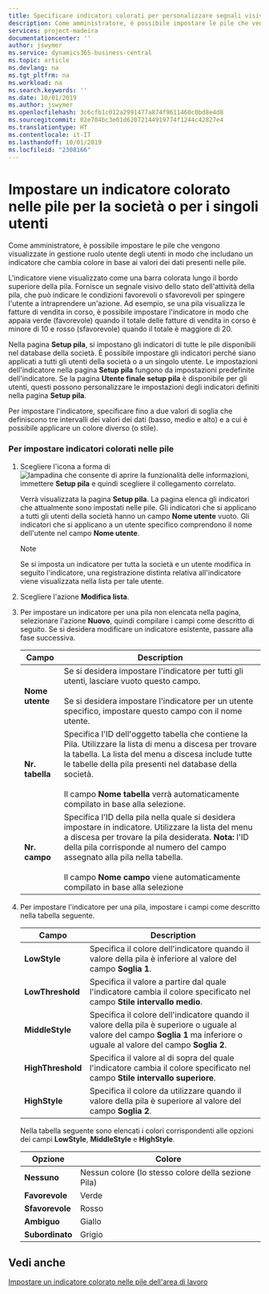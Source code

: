 ```yaml
---
title: Specificare indicatori colorati per personalizzare segnali visivi sull'attività di una pila per la società o per singoli utenti| Microsoft Docs
description: Come amministratore, è possibile impostare le pile che vengono visualizzate in gestione ruolo utente degli utenti in modo che includano un indicatore che cambia colore in base ai valori dei dati presenti nelle pile.
services: project-madeira
documentationcenter: ''
author: jswymer
ms.service: dynamics365-business-central
ms.topic: article
ms.devlang: na
ms.tgt_pltfrm: na
ms.workload: na
ms.search.keywords: ''
ms.date: 10/01/2019
ms.author: jswymer
ms.openlocfilehash: 3c6cfb1c012a2991477a874f9611460c0bd8e4d8
ms.sourcegitcommit: 02e704bc3e01d62072144919774f1244c42827e4
ms.translationtype: HT
ms.contentlocale: it-IT
ms.lasthandoff: 10/01/2019
ms.locfileid: "2308166"
---
```

# <a name="set-up-a-colored-indicator-on-cues-for-the-company-or-individual-users"></a>Impostare un indicatore colorato nelle pile per la società o per i singoli utenti
Come amministratore, è possibile impostare le pile che vengono visualizzate in gestione ruolo utente degli utenti in modo che includano un indicatore che cambia colore in base ai valori dei dati presenti nelle pile.  
  
L'indicatore viene visualizzato come una barra colorata lungo il bordo superiore della pila. Fornisce un segnale visivo dello stato dell'attività della pila, che può indicare le condizioni favorevoli o sfavorevoli per spingere l'utente a intraprendere un'azione. Ad esempio, se una pila visualizza le fatture di vendita in corso, è possibile impostare l'indicatore in modo che appaia verde (favorevole) quando il totale delle fatture di vendita in corso è minore di 10 e rosso (sfavorevole) quando il totale è maggiore di 20.  
  
Nella pagina **Setup pila**, si impostano gli indicatori di tutte le pile disponibili nel database della società. È possibile impostare gli indicatori perché siano applicati a tutti gli utenti della società o a un singolo utente. Le impostazioni dell'indicatore nella pagina **Setup pila** fungono da impostazioni predefinite dell'indicatore. Se la pagina **Utente finale setup pila** è disponibile per gli utenti, questi possono personalizzare le impostazioni degli indicatori definiti nella pagina **Setup pila**.  
  
Per impostare l'indicatore, specificare fino a due valori di soglia che definiscono tre intervalli dei valori dei dati (basso, medio e alto) e a cui è possibile applicare un colore diverso (o stile).  
  
### <a name="to-set-up-colored-indicators-on-cues"></a>Per impostare indicatori colorati nelle pile  
1. Scegliere l'icona a forma di ![lampadina che consente di aprire la funzionalità delle informazioni](media/ui-search/search_small.png "Informazioni sull'operazione che si desidera eseguire"), immettere **Setup pila** e quindi scegliere il collegamento correlato.  
  
     Verrà visualizzata la pagina **Setup pila**. La pagina elenca gli indicatori che attualmente sono impostati nelle pile. Gli indicatori che si applicano a tutti gli utenti della società hanno un campo **Nome utente** vuoto. Gli indicatori che si applicano a un utente specifico comprendono il nome dell'utente nel campo **Nome utente**.  
  
    > [!NOTE]  
    >  Se si imposta un indicatore per tutta la società e un utente modifica in seguito l'indicatore, una registrazione distinta relativa all'indicatore viene visualizzata nella lista per tale utente.  
  
2. Scegliere l'azione **Modifica lista**.  
3. Per impostare un indicatore per una pila non elencata nella pagina, selezionare l'azione **Nuovo**, quindi compilare i campi come descritto di seguito. Se si desidera modificare un indicatore esistente, passare alla fase successiva.  
  
    |  Campo  |  Description  |    
    |---------|---------------|  
    |**Nome utente**|Se si desidera impostare l'indicatore per tutti gli utenti, lasciare vuoto questo campo.<br /><br /> Se si desidera impostare l'indicatore per un utente specifico, impostare questo campo con il nome utente.|  
    |**Nr. tabella**|Specifica l'ID dell'oggetto tabella che contiene la Pila. Utilizzare la lista di menu a discesa per trovare la tabella. La lista del menu a discesa include tutte le tabelle della pila presenti nel database della società.<br /><br /> Il campo **Nome tabella** verrà automaticamente compilato in base alla selezione.|  
    |**Nr. campo**|Specifica l'ID della pila nella quale si desidera impostare in indicatore. Utilizzare la lista del menu a discesa per trovare la pila desiderata. **Nota:**  l'ID della pila corrisponde al numero del campo assegnato alla pila nella tabella. <br /><br /> Il campo **Nome campo** viene automaticamente compilato in base alla selezione|  
  
4. Per impostare l'indicatore per una pila, impostare i campi come descritto nella tabella seguente.  
  
    |  Campo  |  Description  |    
    |---------|---------------|  
    |**LowStyle**|Specifica il colore dell'indicatore quando il valore della pila è inferiore al valore del campo **Soglia 1**.|  
    |**LowThreshold**|Specifica il valore a partire dal quale l'indicatore cambia il colore specificato nel campo **Stile intervallo medio**.|  
    |**MiddleStyle**|Specifica il colore dell'indicatore quando il valore della pila è superiore o uguale al valore del campo **Soglia 1** ma inferiore o uguale al valore del campo **Soglia 2**.|  
    |**HighThreshold**|Specifica il valore al di sopra del quale l'indicatore cambia il colore specificato nel campo **Stile intervallo superiore**.|  
    |**HighStyle**|Specifica il colore da utilizzare quando il valore della pila è superiore al valore del campo **Soglia 2**.|  
  
     Nella tabella seguente sono elencati i colori corrispondenti alle opzioni dei campi **LowStyle**, **MiddleStyle** e **HighStyle**.  
  
    |  Opzione  |  Colore  |  
    |----------|---------|  
    |**Nessuno**|Nessun colore (lo stesso colore della sezione Pila)|  
    |**Favorevole**|Verde|  
    |**Sfavorevole**|Rosso|  
    |**Ambiguo**|Giallo|  
    |**Subordinato**|Grigio|  
  
## <a name="see-also"></a>Vedi anche  
[Impostare un indicatore colorato nelle pile dell'area di lavoro](ui-how-setup-colored-indicator-cues.md)  